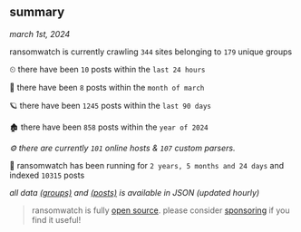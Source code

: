
## summary
_march 1st, 2024_

ransomwatch is currently crawling `344` sites belonging to `179` unique groups

⏲ there have been `10` posts within the `last 24 hours`

🦈 there have been `8` posts within the `month of march`

🪐 there have been `1245` posts within the `last 90 days`

🏚 there have been `858` posts within the `year of 2024`

_⚙️ there are currently `101` online hosts & `107` custom parsers._

🦕 ransomwatch has been running for `2 years, 5 months and 24 days` and indexed `10315` posts

_all data  [(groups)](http://ransomwhat.telemetry.ltd/groups) and [(posts)](http://ransomwhat.telemetry.ltd/posts) is available in JSON (updated hourly)_

> ransomwatch is fully [open source](https://github.com/joshhighet/ransomwatch#ransomwatch--). please consider [sponsoring](https://github.com/sponsors/joshhighet) if you find it useful!
